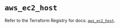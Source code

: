 # `aws_ec2_host`

Refer to the Terraform Registry for docs: [`aws_ec2_host`](https://registry.terraform.io/providers/hashicorp/aws/6.5.0/docs/resources/ec2_host).

